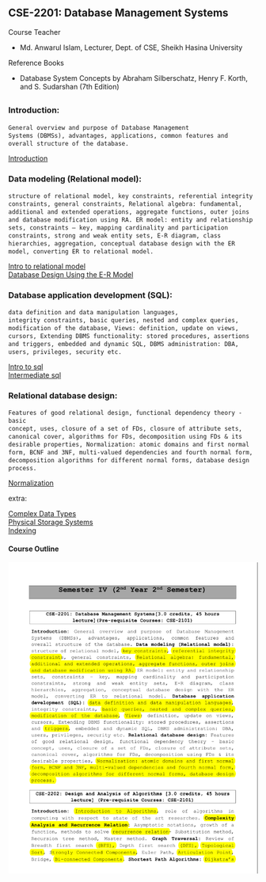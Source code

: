 ## CSE-2201: Database Management Systems

Course Teacher

- Md. Anwarul Islam, Lecturer, Dept. of CSE,
  Sheikh Hasina University

Reference Books

- Database System Concepts by Abraham Silberschatz, Henry F. Korth, and S. Sudarshan (7th Edition)

##

### Introduction:

    General overview and purpose of Database Management
    Systems (DBMSs), advantages, applications, common features and
    overall structure of the database.

[Introduction](./slides/ch1.pdf)

### Data modeling (Relational model):

    structure of relational model, key constraints, referential integrity
    constraints, general constraints, Relational algebra: fundamental,
    additional and extended operations, aggregate functions, outer joins
    and database modification using RA. ER model: entity and relationship
    sets, constraints – key, mapping cardinality and participation
    constraints, strong and weak entity sets, E-R diagram, class
    hierarchies, aggregation, conceptual database design with the ER
    model, converting ER to relational model.

[Intro to relational model](./slides/ch2.pdf)<br>
[Database Design Using the E-R Model](./slides/ch6.pdf)

### Database application development (SQL):

    data definition and data manipulation languages,
    integrity constraints, basic queries, nested and complex queries,
    modification of the database, Views: definition, update on views,
    cursors, Extending DBMS functionality: stored procedures, assertions
    and triggers, embedded and dynamic SQL, DBMS administration: DBA,
    users, privileges, security etc.

[Intro to sql](./slides/ch3.pdf)<br>
[Intermediate sql](./slides/ch4.pdf)

### Relational database design:

    Features of good relational design, functional dependency theory - basic
    concept, uses, closure of a set of FDs, closure of attribute sets,
    canonical cover, algorithms for FDs, decomposition using FDs & its
    desirable properties, Normalization: atomic domains and first normal
    form, BCNF and 3NF, multi-valued dependencies and fourth normal form,
    decomposition algorithms for different normal forms, database design
    process.

[Normalization](./slides/ch7.pdf)

extra:

[Complex Data Types](./slides/ch8.pdf)<br>
[Physical Storage Systems](./slides/ch12.pdf)<br>
[Indexing](./slides/ch14.pdf)

#### Course Outline

![sy1](../extra/sy1.png)
